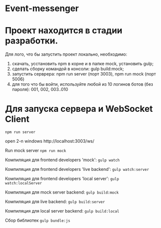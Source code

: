 # Event-messenger
# Проект находится в стадии разработки.
Для лого, что бы запустить проект локально, необходимо:
1. скачать, усстановить npm в корне и в папке mock, установить gulp;
2. сделать сборку командой в консоли: gulp build:mock;
3. запустить серврера: npm run server (порт 3003), npm run mock (порт 5006)
4. для того что бы войти, используйте любой из 10 логинов ботов (без пароля): 001, 002, 003..010



# Для запуска сервeра и WebSocket Client
`npm run server`

open 2-n windows http://localhost:3003/ws/

Run mock server
`npm run mock`

Компиляция для frontend developers 'mock':
`gulp watch`

Компиляция для frontend developers 'live backend':
`gulp watch:server`

Компиляция для frontend developers 'local server':
`gulp watch:localServer`

Компиляция для mock server backend:
`gulp build:mock`

Компиляция для live backend:
`gulp build:server`

Компиляция для local server backend:
`gulp build:local`

Сбор библиотек
`gulp bundle:js`


